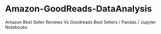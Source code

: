 # Amazon-GoodReads-DataAnalysis
Amazon Best Seller Reviews Vs Goodreads Best Sellers / Pandas / Jupyter Notebooks
